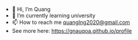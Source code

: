 - 👋 Hi, I’m Quang
- 🌱 I’m currently learning university
- 📫 How to reach me quanglng2020@gmail.com
- See more here: https://gnauqoa.github.io/profile
<!---
Gnauqoa/Gnauqoa is a ✨ special ✨ repository because its `README.md` (this file) appears on your GitHub profile.
You can click the Preview link to take a look at your changes.
--->
